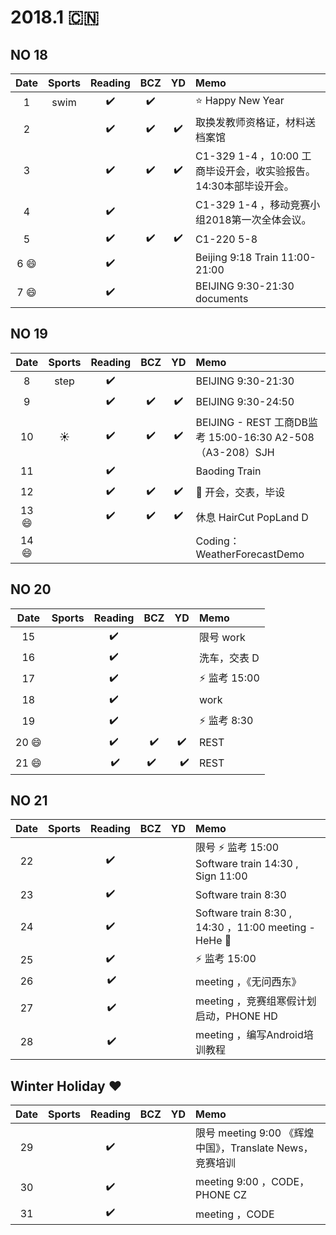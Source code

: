 # 2018.1 :cn:
## NO 18
| Date  | Sports | Reading | BCZ | YD | Memo | 
| :---: | :---: | :---: | :---: | :---: | :--- | 
| 1 | swim | :heavy_check_mark:| :heavy_check_mark: |  | :star: Happy New Year | 
| 2 |  | :heavy_check_mark: | :heavy_check_mark: | :heavy_check_mark: | 取换发教师资格证，材料送档案馆| 
| 3 |  | :heavy_check_mark: | :heavy_check_mark: |  :heavy_check_mark:| C1-329 1-4 ，10:00 工商毕设开会，收实验报告。 14:30本部毕设开会。| 
| 4 |  | :heavy_check_mark: |  |    | C1-329 1-4 ，移动竞赛小组2018第一次全体会议。 | 
| 5 |  | :heavy_check_mark: | :heavy_check_mark: | :heavy_check_mark: | C1-220 5-8  | 
| 6 :smile:|  |  :heavy_check_mark:|  |  | Beijing 9:18 Train 11:00-21:00| 
| 7 :smile: |  |  :heavy_check_mark:|  |  | BEIJING 9:30-21:30 documents| 
## NO 19
| Date  | Sports | Reading | BCZ | YD | Memo | 
| :---: | :---: | :---: | :---: | :---: | :--- | 
| 8 |step  | :heavy_check_mark: |  |  |BEIJING  9:30-21:30| 
| 9 |  | :heavy_check_mark: | :heavy_check_mark: |  :heavy_check_mark:| BEIJING 9:30-24:50 |
| 10 | :sunny: | :heavy_check_mark: | :heavy_check_mark: | :heavy_check_mark: | BEIJING - REST  工商DB监考 15:00-16:30 A2-508 （A3-208）SJH | 
| 11 |  | :heavy_check_mark: |  |  | Baoding Train| 
| 12 |  | :heavy_check_mark:  | :heavy_check_mark:  | :heavy_check_mark:  | :bell: 开会，交表，毕设| 
| 13 :smile: | | :heavy_check_mark:| :heavy_check_mark: | :heavy_check_mark: |休息 HairCut PopLand D| 
| 14 :smile: |  |  |  |  | Coding：WeatherForecastDemo | 
## NO 20
| Date  | Sports | Reading | BCZ | YD | Memo | 
| :---: | :---: | :---: | :---: | :---: | :--- | 
| 15 |  |  :heavy_check_mark: |  |  | 限号 work| 
| 16 |  |  :heavy_check_mark: |  |  | 洗车，交表 D| 
| 17 |  |   :heavy_check_mark:|  |  |:zap: 监考 15:00  | 
| 18 |  | :heavy_check_mark: |  |  | work | 
| 19 |  | :heavy_check_mark: |  |  |:zap: 监考 8:30 |   
| 20 :smile:|  | :heavy_check_mark: | :heavy_check_mark: |:heavy_check_mark:  | REST | 
| 21 :smile:|  |  :heavy_check_mark:  | :heavy_check_mark:   |   :heavy_check_mark: | REST | 
## NO 21
| Date  | Sports | Reading | BCZ | YD | Memo | 
| :---: | :---: | :---: | :---: | :---: | :--- | 
| 22 |  |  :heavy_check_mark: |  |  |限号 :zap: 监考 15:00 Software train 14:30 , Sign 11:00| 
| 23 |  |   :heavy_check_mark:|  |  |Software train 8:30 | 
| 24 |  |  :heavy_check_mark:  |  |  |Software train 8:30 , 14:30  ，11:00 meeting - HeHe :facepunch:| 
| 25 |  |  :heavy_check_mark:|  |  | :zap: 监考 15:00 | 
| 26 |  |  :heavy_check_mark:|  |  | meeting ，《无问西东》| 
| 27 |  |  :heavy_check_mark:|  |  | meeting ，竞赛组寒假计划启动，PHONE HD | 
| 28 |  |  :heavy_check_mark:|  |  | meeting ，编写Android培训教程| 
## Winter Holiday :heart:
| Date  | Sports | Reading | BCZ | YD | Memo | 
| :---: | :---: | :---: | :---: | :---: | :--- | 
| 29 |  | :heavy_check_mark: |  |  | 限号 meeting 9:00 《辉煌中国》，Translate News，竞赛培训|   
| 30 |  | :heavy_check_mark: |  |  | meeting 9:00 ，CODE， PHONE CZ| 
| 31 |  | :heavy_check_mark: |  |  | meeting ，CODE| 
